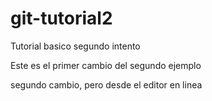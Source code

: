 # git-tutorial2
Tutorial basico segundo intento

Este es el primer cambio del segundo ejemplo

segundo cambio, pero desde el editor en linea
